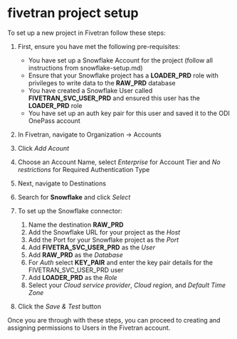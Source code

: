 # fivetran project setup

To set up a new project in Fivetran follow these steps:

1. First, ensure you have met the following pre-requisites:
    - You have set up a Snowflake Account for the project (follow all instructions from snowflake-setup.md)
    - Ensure that your Snowflake project has a **LOADER_PRD** role with privileges to write data to the **RAW_PRD** database
    - You have created a Snowflake User called **FIVETRAN_SVC_USER_PRD** and ensured this user has the **LOADER_PRD** role
    - You have set up an auth key pair for this user and saved it to the ODI OnePass account

2. In Fivetran, navigate to Organization -> Accounts
3. Click _Add Acount_ 
4. Choose an Account Name, select _Enterprise_ for Account Tier and _No restrictions_ for Required Authentication Type
5. Next, navigate to Destinations 
6. Search for **Snowflake** and click _Select_
7. To set up the Snowflake connector:
    1. Name the destination **RAW_PRD**
    2. Add the Snowflake URL for your project as the _Host_
    3. Add the Port for your Snowflake project as the _Port_
    4. Add **FIVETRA_SVC_USER_PRD** as the _User_
    5. Add **RAW_PRD** as the _Database_
    6. For _Auth_ select **KEY_PAIR** and enter the key pair details for the FIVETRAN_SVC_USER_PRD user
    6. Add **LOADER_PRD** as the _Role_
    7. Select your _Cloud service provider_, _Cloud region_, and _Default Time Zone_ 
8. Click the _Save & Test_ button

Once you are through with these steps, you can proceed to creating and assigning permissions to Users in the Fivetran account.
